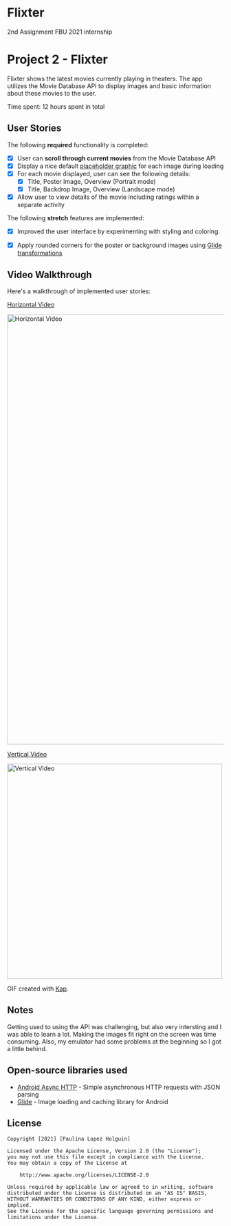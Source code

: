 # Flixter
 2nd Assignment FBU 2021 internship

 # Project 2 - Flixter

Flixter shows the latest movies currently playing in theaters. The app utilizes the Movie Database API to display images and basic information about these movies to the user.

Time spent: 12 hours spent in total

## User Stories

The following **required** functionality is completed:

* [X] User can **scroll through current movies** from the Movie Database API
* [X] Display a nice default [placeholder graphic](https://guides.codepath.org/android/Displaying-Images-with-the-Glide-Library#advanced-usage) for each image during loading
* [X] For each movie displayed, user can see the following details:
  * [X] Title, Poster Image, Overview (Portrait mode)
  * [X] Title, Backdrop Image, Overview (Landscape mode)
* [X] Allow user to view details of the movie including ratings within a separate activity

The following **stretch** features are implemented:

* [X] Improved the user interface by experimenting with styling and coloring.
* [X] Apply rounded corners for the poster or background images using [Glide transformations](https://guides.codepath.org/android/Displaying-Images-with-the-Glide-Library#transformations)



## Video Walkthrough

Here's a walkthrough of implemented user stories:

[Horizontal Video](Gifs/FlixterHorizontal.gif)

<img src='Gifs/FlixterHorizontal.gif' title='Horizontal Video' width='1000' alt='Horizontal Video' />

[Vertical Video](Gifs/FlixterVertical.gif)

<img src='Gifs/FlixterVertical.gif' title='Vertical Video' width='500' alt='Vertical Video' />


GIF created with [Kap](https://getkap.co/).

## Notes

Getting used to using the API was challenging, but also very intersting and I was able to learn a lot. Making the images fit right on the screen was time consuming. Also, my emulator had some problems at the beginning so I got a little behind.

## Open-source libraries used

- [Android Async HTTP](https://github.com/loopj/android-async-http) - Simple asynchronous HTTP requests with JSON parsing
- [Glide](https://github.com/bumptech/glide) - Image loading and caching library for Android

## License

    Copyright [2021] [Paulina Lopez Holguin]

    Licensed under the Apache License, Version 2.0 (the "License");
    you may not use this file except in compliance with the License.
    You may obtain a copy of the License at

        http://www.apache.org/licenses/LICENSE-2.0

    Unless required by applicable law or agreed to in writing, software
    distributed under the License is distributed on an "AS IS" BASIS,
    WITHOUT WARRANTIES OR CONDITIONS OF ANY KIND, either express or implied.
    See the License for the specific language governing permissions and
    limitations under the License.
